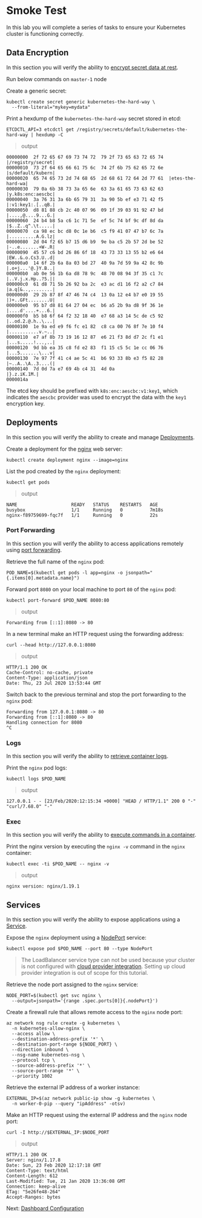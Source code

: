 # Smoke Test

In this lab you will complete a series of tasks to ensure your Kubernetes cluster is functioning correctly.

## Data Encryption

In this section you will verify the ability to [encrypt secret data at rest](https://kubernetes.io/docs/tasks/administer-cluster/encrypt-data/#verifying-that-data-is-encrypted).

Run below commands on ```master-1``` node

Create a generic secret:

```shell
kubectl create secret generic kubernetes-the-hard-way \
  --from-literal="mykey=mydata"
```

Print a hexdump of the `kubernetes-the-hard-way` secret stored in etcd:

```shell
ETCDCTL_API=3 etcdctl get /registry/secrets/default/kubernetes-the-hard-way | hexdump -C
```

> output

```shell
00000000  2f 72 65 67 69 73 74 72  79 2f 73 65 63 72 65 74  |/registry/secret|
00000010  73 2f 64 65 66 61 75 6c  74 2f 6b 75 62 65 72 6e  |s/default/kubern|
00000020  65 74 65 73 2d 74 68 65  2d 68 61 72 64 2d 77 61  |etes-the-hard-wa|
00000030  79 0a 6b 38 73 3a 65 6e  63 3a 61 65 73 63 62 63  |y.k8s:enc:aescbc|
00000040  3a 76 31 3a 6b 65 79 31  3a 90 5b ef e3 71 42 f5  |:v1:key1:.[..qB.|
00000050  d8 81 88 cb 2c 40 07 96  09 1f 39 03 91 92 47 bd  |....,@....9...G.|
00000060  24 b4 b8 5a c6 1c 71 5e  ef 5c 74 bf 9c df 8d da  |$..Z..q^.\t.....|
00000070  ca 98 ec bc d8 0c 1e b6  c5 f9 41 07 47 b7 6c 7a  |..........A.G.lz|
00000080  2d 04 f2 65 b7 15 d6 b9  9e ba c5 2b 57 2d be 52  |-..e.......+W-.R|
00000090  45 57 c6 bd 26 86 6f 18  43 73 33 13 55 b2 e6 64  |EW..&.o.Cs3.U..d|
000000a0  14 6f 2b 6a 8a 03 bd 27  40 9a 7d 59 9a 42 8c 9b  |.o+j...'@.}Y.B..|
000000b0  ab 0e 56 1b 6a d8 78 9c  48 70 08 94 3f 35 c1 7c  |..V.j.x.Hp..?5.||
000000c0  61 d8 71 5b 26 92 ba 2c  e3 ac d1 16 f2 a2 c7 84  |a.q[&..,........|
000000d0  29 2b 87 8f 47 46 74 c4  13 0a 12 e4 b7 e0 19 55  |)+..GFt........U|
000000e0  95 b7 d8 81 64 27 04 ec  b6 a5 2b 9a d8 9f 36 1e  |....d'....+...6.|
000000f0  b5 b8 6f 64 f2 32 18 40  e7 68 a3 14 5c de c5 92  |..od.2.@.h..\...|
00000100  1e 9a ed e9 f6 fc e1 82  c8 ca 00 76 8f 7e 10 f4  |...........v.~..|
00000110  e7 af 8b 73 19 16 12 87  e6 21 f3 8d d7 2c f1 e1  |...s.....!...,..|
00000120  9d bb ea 35 c8 fd e2 83  f1 15 c5 5c 1e cc 06 76  |...5.......\...v|
00000130  7e 97 7f 41 c4 ae 5c 41  b6 93 33 8b e3 f5 82 28  |~..A..\A..3....(|
00000140  7d 0d 7a e7 69 4b c4 31  4d 0a                    |}.z.iK.1M.|
0000014a
```

The etcd key should be prefixed with `k8s:enc:aescbc:v1:key1`, which indicates the `aescbc` provider was used to encrypt the data with the `key1` encryption key.

## Deployments

In this section you will verify the ability to create and manage [Deployments](https://kubernetes.io/docs/concepts/workloads/controllers/deployment/).

Create a deployment for the [nginx](https://nginx.org/en/) web server:

```shell
kubectl create deployment nginx --image=nginx
```

List the pod created by the `nginx` deployment:

```shell
kubectl get pods
```

> output

```shell
NAME                    READY   STATUS    RESTARTS   AGE
busybox                 1/1     Running   0          7m18s
nginx-f89759699-fqc7f   1/1     Running   0          22s
```

### Port Forwarding

In this section you will verify the ability to access applications remotely using [port forwarding](https://kubernetes.io/docs/tasks/access-application-cluster/port-forward-access-application-cluster/).

Retrieve the full name of the `nginx` pod:

```shell
POD_NAME=$(kubectl get pods -l app=nginx -o jsonpath="{.items[0].metadata.name}")
```

Forward port `8080` on your local machine to port `80` of the `nginx` pod:

```shell
kubectl port-forward $POD_NAME 8080:80
```

> output

```shell
Forwarding from [::1]:8080 -> 80
```

In a new terminal make an HTTP request using the forwarding address:

```shell
curl --head http://127.0.0.1:8080
```

> output

```shell
HTTP/1.1 200 OK
Cache-Control: no-cache, private
Content-Type: application/json
Date: Thu, 23 Jul 2020 13:53:44 GMT
```

Switch back to the previous terminal and stop the port forwarding to the `nginx` pod:

```shell
Forwarding from 127.0.0.1:8080 -> 80
Forwarding from [::1]:8080 -> 80
Handling connection for 8080
^C
```

### Logs

In this section you will verify the ability to [retrieve container logs](https://kubernetes.io/docs/concepts/cluster-administration/logging/).

Print the `nginx` pod logs:

```shell
kubectl logs $POD_NAME
```

> output

```shell
127.0.0.1 - - [23/Feb/2020:12:15:34 +0000] "HEAD / HTTP/1.1" 200 0 "-" "curl/7.68.0" "-"
```

### Exec

In this section you will verify the ability to [execute commands in a container](https://kubernetes.io/docs/tasks/debug-application-cluster/get-shell-running-container/#running-individual-commands-in-a-container).

Print the nginx version by executing the `nginx -v` command in the `nginx` container:

```shell
kubectl exec -ti $POD_NAME -- nginx -v
```

> output

```shell
nginx version: nginx/1.19.1
```

## Services

In this section you will verify the ability to expose applications using a [Service](https://kubernetes.io/docs/concepts/services-networking/service/).

Expose the `nginx` deployment using a [NodePort](https://kubernetes.io/docs/concepts/services-networking/service/#nodeport) service:

```shell
kubectl expose pod $POD_NAME --port 80 --type NodePort
```

> The LoadBalancer service type can not be used because your cluster is not configured with [cloud provider integration](https://kubernetes.io/docs/concepts/cluster-administration/cloud-providers/#azure). Setting up cloud provider integration is out of scope for this tutorial.

Retrieve the node port assigned to the `nginx` service:

```shell
NODE_PORT=$(kubectl get svc nginx \
  --output=jsonpath='{range .spec.ports[0]}{.nodePort}')
```

Create a firewall rule that allows remote access to the `nginx` node port:

```shell
az network nsg rule create -g kubernetes \
  -n kubernetes-allow-nginx \
  --access allow \
  --destination-address-prefix '*' \
  --destination-port-range ${NODE_PORT} \
  --direction inbound \
  --nsg-name kubernetes-nsg \
  --protocol tcp \
  --source-address-prefix '*' \
  --source-port-range '*' \
  --priority 1002
```

Retrieve the external IP address of a worker instance:

```shell
EXTERNAL_IP=$(az network public-ip show -g kubernetes \
  -n worker-0-pip --query "ipAddress" -otsv)
```

Make an HTTP request using the external IP address and the `nginx` node port:

```shell
curl -I http://$EXTERNAL_IP:$NODE_PORT
```

> output

```shell
HTTP/1.1 200 OK
Server: nginx/1.17.8
Date: Sun, 23 Feb 2020 12:17:18 GMT
Content-Type: text/html
Content-Length: 612
Last-Modified: Tue, 21 Jan 2020 13:36:08 GMT
Connection: keep-alive
ETag: "5e26fe48-264"
Accept-Ranges: bytes
```

Next: [Dashboard Configuration](14-dashboard.md)
